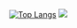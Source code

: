 [![Top Langs](https://github-readme-stats.vercel.app/api/top-langs/?username=jorazon&layout=compact&theme=synthwave&hide_border=true&hide=dockerfile,batchfile)](https://github.com/anuraghazra/github-readme-stats)
<img src="https://cattherapy.neocities.org/cat.gif">

